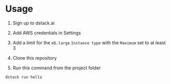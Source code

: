 # Usage

1. Sign up to dstack.ai

2. Add AWS credentials in Settings 

3. Add a limit for the `m5.large` `Instance type` with the `Maximum` set to at least 3

4. Clone this repository

5. Run this command from the project folder

```
dstack run hello
```
